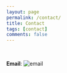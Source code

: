 ```yaml
---
layout: page
permalink: /contact/
title: Contact
tags: [contact]
comments: false
---
```


<br/>


**Email**: <img src="{{ site.url }}/images/{{ site.owner.email-img }}" alt="email">

